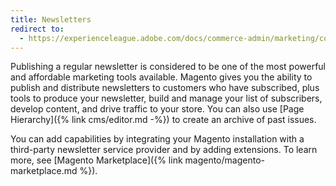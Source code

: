 ```yaml
---
title: Newsletters
redirect to:
  - https://experienceleague.adobe.com/docs/commerce-admin/marketing/communications/newsletters/newsletters.html
---
```


Publishing a regular newsletter is considered to be one of the most powerful and affordable marketing tools available. Magento gives you the ability to publish and distribute newsletters to customers who have subscribed, plus tools to produce your newsletter, build and manage your list of subscribers, develop content, and drive traffic to your store. You can also use [Page Hierarchy]({% link cms/editor.md -%}) to create an archive of past issues.

You can add capabilities by integrating your Magento installation with a third-party newsletter service provider and by adding extensions. To learn more, see [Magento Marketplace]({% link magento/magento-marketplace.md %}).
